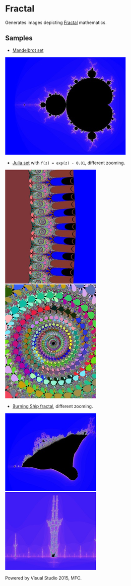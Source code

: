 # Fractal
Generates images depicting [Fractal](https://en.wikipedia.org/wiki/Fractal) mathematics.

## Samples
* [Mandelbrot set](https://en.wikipedia.org/wiki/Mandelbrot_set)

![image](https://github.com/daidodo/fractal/blob/master/samples/1.jpg)

* [Julia set](https://en.wikipedia.org/wiki/Julia_set) with `f(z) = exp(z) - 0.01`, different zooming.

![image](https://github.com/daidodo/fractal/blob/master/samples/2.jpg)
![image](https://github.com/daidodo/fractal/blob/master/samples/3.jpg)

* [Burning Ship fractal](https://en.wikipedia.org/wiki/Burning_Ship_fractal), different zooming.

![image](https://github.com/daidodo/fractal/blob/master/samples/4.jpg)
![image](https://github.com/daidodo/fractal/blob/master/samples/5.jpg)

Powered by Visual Studio 2015, MFC.
